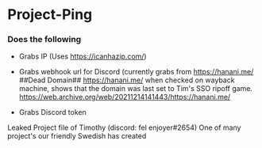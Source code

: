 # Project-Ping


### Does the following
- Grabs IP (Uses https://icanhazip.com/)

- Grabs webhook url for Discord (currently grabs from https://hanani.me/ ##Dead Domain##
https://hanani.me/ when checked on wayback machine, shows that the domain was last set to Tim's SSO ripoff game.
https://web.archive.org/web/20211214141443/https://hanani.me/

- Grabs Discord token




Leaked Project file of Timothy (discord: fel enjoyer#2654) One of many project's our friendly Swedish has created
